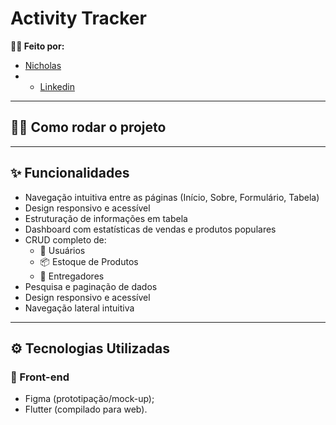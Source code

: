 #  Activity Tracker


**👨‍💻 Feito por:** 
- [Nicholas](https://github.com/taldoNicholas)
- - [Linkedin](https://www.linkedin.com/in/nicholashcrangel/)

---

## 🏃‍♂ Como rodar o projeto



---

## ✨ Funcionalidades

- Navegação intuitiva entre as páginas (Início, Sobre, Formulário, Tabela)
- Design responsivo e acessível
- Estruturação de informações em tabela
- Dashboard com estatísticas de vendas e produtos populares
- CRUD completo de:
  - 👥 Usuários
  - 📦 Estoque de Produtos
  - 🚚 Entregadores
- Pesquisa e paginação de dados
- Design responsivo e acessível
- Navegação lateral intuitiva

---

## ⚙️ Tecnologias Utilizadas

### 🎨 Front-end
- Figma (prototipação/mock-up);
- Flutter (compilado para web).


